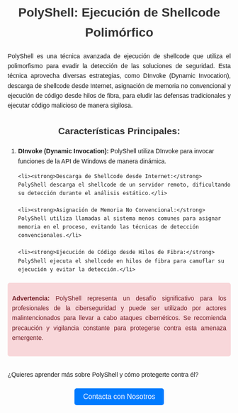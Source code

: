 <!DOCTYPE html>
<html lang="es">
<head>
<meta charset="UTF-8">
<meta name="viewport" content="width=device-width, initial-scale=1.0">
<title>PolyShell: Ejecución de Shellcode Polimórfico</title>
<style>
    body {
        font-family: Arial, sans-serif;
        line-height: 1.6;
        margin: 20px;
    }
    h1, h2 {
        color: #333;
        text-align: center;
    }
    p {
        margin-bottom: 20px;
        text-align: justify;
    }
    ol {
        margin-bottom: 20px;
    }
    li {
        margin-bottom: 10px;
    }
    .warning {
        background-color: #f8d7da;
        border-color: #f5c6cb;
        color: #721c24;
        padding: 10px;
        border-radius: 5px;
    }
    .call-to-action {
        text-align: center;
        margin-top: 30px;
    }
    .call-to-action button {
        background-color: #007bff;
        color: #fff;
        border: none;
        padding: 10px 20px;
        font-size: 16px;
        border-radius: 5px;
        cursor: pointer;
        transition: background-color 0.3s;
    }
    .call-to-action button:hover {
        background-color: #0056b3;
    }
</style>
</head>
<body>
<h1>PolyShell: Ejecución de Shellcode Polimórfico</h1>

<p>PolyShell es una técnica avanzada de ejecución de shellcode que utiliza el polimorfismo para evadir la detección de las soluciones de seguridad. Esta técnica aprovecha diversas estrategias, como DInvoke (Dynamic Invocation), descarga de shellcode desde Internet, asignación de memoria no convencional y ejecución de código desde hilos de fibra, para eludir las defensas tradicionales y ejecutar código malicioso de manera sigilosa.</p>

<h2>Características Principales:</h2>

<ol>
    <li><strong>DInvoke (Dynamic Invocation):</strong> PolyShell utiliza DInvoke para invocar funciones de la API de Windows de manera dinámica.</li>
    
    <li><strong>Descarga de Shellcode desde Internet:</strong> PolyShell descarga el shellcode de un servidor remoto, dificultando su detección durante el análisis estático.</li>
    
    <li><strong>Asignación de Memoria No Convencional:</strong> PolyShell utiliza llamadas al sistema menos comunes para asignar memoria en el proceso, evitando las técnicas de detección convencionales.</li>
    
    <li><strong>Ejecución de Código desde Hilos de Fibra:</strong> PolyShell ejecuta el shellcode en hilos de fibra para camuflar su ejecución y evitar la detección.</li>
</ol>

<div class="warning">
    <p><strong>Advertencia:</strong> PolyShell representa un desafío significativo para los profesionales de la ciberseguridad y puede ser utilizado por actores malintencionados para llevar a cabo ataques cibernéticos. Se recomienda precaución y vigilancia constante para protegerse contra esta amenaza emergente.</p>
</div>

<div class="call-to-action">
    <p>¿Quieres aprender más sobre PolyShell y cómo protegerte contra él?</p>
    <button>Contacta con Nosotros</button>
</div>
</body>
</html>
